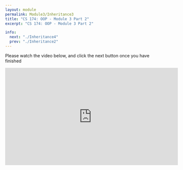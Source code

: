 ```yaml
---
layout: module
permalink: Module3/Inheritance3
title: "CS 174: OOP - Module 3 Part 2"
excerpt: "CS 174: OOP - Module 3 Part 2"

info:
  next: "./Inheritance4"
  prev: "./Inheritance2"
---
```


Please watch the video below, and click the next button once you have finished

<iframe width="560" height="315" src="https://www.youtube.com/embed/9MeULhKa_QY" frameborder="0" allow="accelerometer; autoplay; clipboard-write; encrypted-media; gyroscope; picture-in-picture" allowfullscreen></iframe>